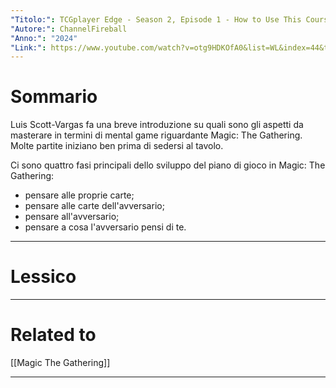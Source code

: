 ```yaml
---
"Titolo:": TCGplayer Edge - Season 2, Episode 1 - How to Use This Course
"Autore:": ChannelFireball
"Anno:": "2024"
"Link:": https://www.youtube.com/watch?v=otg9HDKOfA0&list=WL&index=44&t=318s&ab_channel=ChannelFireball
---
```

# Sommario
Luis Scott-Vargas fa una breve introduzione su quali sono gli aspetti da masterare in termini di mental game riguardante Magic: The Gathering. Molte partite iniziano ben prima di sedersi al tavolo.

Ci sono quattro fasi principali dello sviluppo del piano di gioco in Magic: The Gathering:
- pensare alle proprie carte;
- pensare alle carte dell'avversario;
- pensare all'avversario;
- pensare a cosa l'avversario pensi di te.

----------------------------------------------------------------

# Lessico


----------------------------------------------------------------

# Related to
[[Magic The Gathering]]

----------------------------------------------------------------
